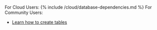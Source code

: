 For Cloud Users:
{% include /cloud/database-dependencies.md %}
For Community Users:
* [Learn how to create tables](/sql-preview/sql-create-table)
